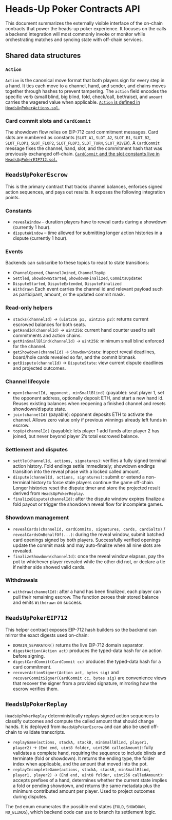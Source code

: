 # Heads-Up Poker Contracts API

This document summarizes the externally visible interface of the on-chain contracts that power the heads-up poker experience. It focuses on the calls a backend integration will most commonly invoke or monitor while orchestrating matches and syncing state with off-chain services.

## Shared data structures

### `Action`
`Action` is the canonical move format that both players sign for every step in a hand. It ties each move to a channel, hand, and sender, and chains moves together through hashes to prevent tampering. The `action` field encodes the specific verb (small blind, big blind, fold, check/call, bet/raise), and `amount` carries the wagered value when applicable. [`Action` is defined in `HeadsUpPokerActions.sol`.](src/HeadsUpPokerActions.sol)

### Card commit slots and `CardCommit`
The showdown flow relies on EIP-712 card commitment messages. Card slots are numbered as constants (`SLOT_A1`, `SLOT_A2`, `SLOT_B1`, `SLOT_B2`, `SLOT_FLOP1`, `SLOT_FLOP2`, `SLOT_FLOP3`, `SLOT_TURN`, `SLOT_RIVER`). A `CardCommit` message fixes the channel, hand, slot, and the commitment hash that was previously exchanged off-chain. [`CardCommit` and the slot constants live in `HeadsUpPokerEIP712.sol`.](src/HeadsUpPokerEIP712.sol)

## `HeadsUpPokerEscrow`
This is the primary contract that tracks channel balances, enforces signed action sequences, and pays out results. It exposes the following integration points.

### Constants
- `revealWindow` – duration players have to reveal cards during a showdown (currently 1 hour).
- `disputeWindow` – time allowed for submitting longer action histories in a dispute (currently 1 hour).

### Events
Backends can subscribe to these topics to react to state transitions:
- `ChannelOpened`, `ChannelJoined`, `ChannelTopUp`
- `Settled`, `ShowdownStarted`, `ShowdownFinalized`, `CommitsUpdated`
- `DisputeStarted`, `DisputeExtended`, `DisputeFinalized`
- `Withdrawn`
Each event carries the channel id and relevant payload such as participant, amount, or the updated commit mask.

### Read-only helpers
- `stacks(channelId)` -> `(uint256 p1, uint256 p2)`: returns current escrowed balances for both seats.
- `getHandId(channelId)` -> `uint256`: current hand counter used to salt commitments and action chains.
- `getMinSmallBlind(channelId)` -> `uint256`: minimum small blind enforced for the channel.
- `getShowdown(channelId)` -> `ShowdownState`: inspect reveal deadlines, board/hole cards revealed so far, and the commit bitmask.
- `getDispute(channelId)` -> `DisputeState`: view current dispute deadlines and projected outcomes.

### Channel lifecycle
- `open(channelId, opponent, minSmallBlind)` (payable): seat player 1, set the opponent address, optionally deposit ETH, and start a new hand id. Reuses existing balances when reopening a finished channel and resets showdown/dispute state.
- `join(channelId)` (payable): opponent deposits ETH to activate the channel. Allows zero value only if previous winnings already left funds in escrow.
- `topUp(channelId)` (payable): lets player 1 add funds after player 2 has joined, but never beyond player 2’s total escrowed balance.

### Settlement and disputes
- `settle(channelId, actions, signatures)`: verifies a fully signed terminal action history. Fold endings settle immediately; showdown endings transition into the reveal phase with a locked called amount.
- `dispute(channelId, actions, signatures)`: submit or extend a non-terminal history to force stale players continue the game off-chain. Longer histories reset the dispute timer and store the projected result derived from `HeadsUpPokerReplay`.
- `finalizeDispute(channelId)`: after the dispute window expires finalize a fold payout or trigger the showdown reveal flow for incomplete games.

### Showdown management
- `revealCards(channelId, cardCommits, signatures, cards, cardSalts)` / `revealCardsOnBehalfOf(...)`: during the reveal window, submit batched card openings signed by both players. Successfully verified openings update the commit mask and may auto-finalize when all nine slots are revealed.
- `finalizeShowdown(channelId)`: once the reveal window elapses, pay the pot to whichever player revealed while the other did not, or declare a tie if neither side showed valid cards.

### Withdrawals
- `withdraw(channelId)`: after a hand has been finalized, each player can pull their remaining escrow. The function zeroes their stored balance and emits `Withdrawn` on success.

## `HeadsUpPokerEIP712`
This helper contract exposes EIP-712 hash builders so the backend can mirror the exact digests used on-chain:
- `DOMAIN_SEPARATOR()` returns the live EIP-712 domain separator.
- `digestAction(Action act)` produces the typed-data hash for an action before signing.
- `digestCardCommit(CardCommit cc)` produces the typed-data hash for a card commitment.
- `recoverActionSigner(Action act, bytes sig)` and `recoverCommitSigner(CardCommit cc, bytes sig)` are convenience views that recover the signer from a provided signature, mirroring how the escrow verifies them.

## `HeadsUpPokerReplay`
`HeadsUpPokerReplay` deterministically replays signed action sequences to classify outcomes and compute the called amount that should change hands. It is deployed from `HeadsUpPokerEscrow` and can also be used off-chain to validate transcripts.

- `replayGame(actions, stackA, stackB, minSmallBlind, player1, player2)` -> `(End end, uint8 folder, uint256 calledAmount)`: fully validates a complete hand, requiring the sequence to include blinds and terminate (fold or showdown). It returns the ending type, the folder index when applicable, and the amount that moved into the pot.
- `replayIncompleteGame(actions, stackA, stackB, minSmallBlind, player1, player2)` -> `(End end, uint8 folder, uint256 calledAmount)`: accepts prefixes of a hand, determines whether the current state implies a fold or pending showdown, and returns the same metadata plus the minimum contributed amount per player. Used to project outcomes during disputes.

The `End` enum enumerates the possible end states (`FOLD`, `SHOWDOWN`, `NO_BLINDS`), which backend code can use to branch its settlement logic.
